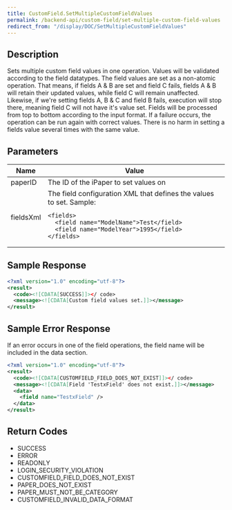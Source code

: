 ```yaml
---
title: CustomField.SetMultipleCustomFieldValues
permalink: /backend-api/custom-field/set-multiple-custom-field-values
redirect_from: "/display/DOC/SetMultipleCustomFieldValues"
---
```


## Description

Sets multiple custom field values in one operation. Values will be validated according to the field datatypes.
The field values are set as a non-atomic operation. That means, if fields A & B are set and field C fails, fields A & B will retain their updated values, while field C will remain unaffected. Likewise, if we're setting fields A, B & C and field B fails, execution will stop there, meaning field C will not have it's value set. Fields will be processed from top to bottom according to the input format.
If a failure occurs, the operation can be run again with correct values. There is no harm in setting a fields value several times with the same value.

## Parameters
<table>
	<thead>
		<tr>
			<th>Name</th>
			<th>Value</th>
		</tr>
	</thead>
	<tbody>
		<tr>
			<td>paperID</td>
			<td>The ID of the iPaper to set values on</td>
		</tr>
		<tr>
			<td>fieldsXml</td>
			<td>
				The field configuration XML that defines the values to set. Sample:
				<pre class="highlight"><code><span class="nt">&lt;fields&gt;</span>
  <span class="nt">&lt;field</span> <span class="na">name=</span><span class="s">"ModelName"</span>&gt;Test<span class="nt">&lt;/field&gt;</span>
  <span class="nt">&lt;field</span> <span class="na">name=</span><span class="s">"ModelYear"</span>&gt;1995<span class="nt">&lt;/field&gt;</span>
<span class="nt">&lt;/fields&gt;</span></code></pre>
			</td>
		</tr>
	</tbody>
</table>

## Sample Response

```xml
<?xml version="1.0" encoding="utf-8"?>
<result>
  <code><![CDATA[SUCCESS]]></ code>
  <message><![CDATA[Custom field values set.]]></message>
</result>
```

## Sample Error Response

If an error occurs in one of the field operations, the field name will be included in the data section.

```xml
<?xml version="1.0" encoding="utf-8"?>
<result>
  <code><![CDATA[CUSTOMFIELD_FIELD_DOES_NOT_EXIST]]></ code>
  <message><![CDATA[Field 'TestxField' does not exist.]]></message>
  <data>
    <field name="TestxField" />
  </data>
</result>
```

## Return Codes

* SUCCESS
* ERROR
* READONLY
* LOGIN_SECURITY_VIOLATION
* CUSTOMFIELD_FIELD_DOES_NOT_EXIST
* PAPER_DOES_NOT_EXIST
* PAPER_MUST_NOT_BE_CATEGORY
* CUSTOMFIELD_INVALID_DATA_FORMAT